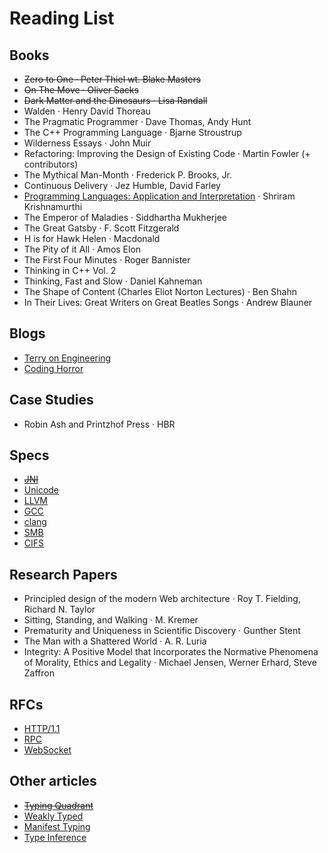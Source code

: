 # Reading List

## Books
* ~~Zero to One · Peter Thiel wt. Blake Masters~~
* ~~On The Move · Oliver Sacks~~
* ~~Dark Matter and the Dinosaurs · Lisa Randall~~
* Walden · Henry David Thoreau
* The Pragmatic Programmer · Dave Thomas, Andy Hunt
* The C++ Programming Language · Bjarne Stroustrup
* Wilderness Essays · John Muir
* Refactoring: Improving the Design of Existing Code · Martin Fowler (+ contributors)
* The Mythical Man-Month · Frederick P. Brooks, Jr.
* Continuous Delivery · Jez Humble, David Farley
* [Programming Languages: Application and Interpretation](http://cs.brown.edu/courses/cs173/2012/book/) · Shriram Krishnamurthi
* The Emperor of Maladies · Siddhartha Mukherjee
* The Great Gatsby · F. Scott Fitzgerald
* H is for Hawk Helen · Macdonald
* The Pity of it All · Amos Elon
* The First Four Minutes · Roger Bannister
* Thinking in C++ Vol. 2
* Thinking, Fast and Slow · Daniel Kahneman
* The Shape of Content (Charles Eliot Norton Lectures) · Ben Shahn
* In Their Lives: Great Writers on Great Beatles Songs · Andrew Blauner

## Blogs
* [Terry on Engineering](https://microsoft-my.sharepoint.com/personal/tcrowley_microsoft_com/Blog/Lists/Posts/AllPosts.aspx)
* [Coding Horror](https://blog.codinghorror.com)

## Case Studies
* Robin Ash and Printzhof Press · HBR

## Specs
* [~~JNI~~](http://docs.oracle.com/javase/7/docs/technotes/guides/jni/spec/jniTOC.html)
* [Unicode](http://unicode.org)
* [LLVM](http://llvm.org)
* [GCC](https://gcc.gnu.org)
* [clang](http://clang.llvm.org)
* [SMB](https://msdn.microsoft.com/en-us/library/cc246231.aspx)
* [CIFS](https://msdn.microsoft.com/en-us/library/ee442092.aspx)

## Research Papers
* Principled design of the modern Web architecture · Roy T. Fielding, Richard N. Taylor
* Sitting, Standing, and Walking · M. Kremer
* Prematurity and Uniqueness in Scientific Discovery · Gunther Stent
* The Man with a Shattered World · A. R. Luria
* Integrity: A Positive Model that Incorporates the Normative Phenomena of Morality, Ethics and Legality · Michael Jensen, Werner Erhard, Steve Zaffron

## RFCs
* [HTTP/1.1](http://www.ietf.org/rfc/rfc2616.txt)
* [RPC](http://www.ietf.org/rfc/rfc707.txt)
* [WebSocket](https://tools.ietf.org/html/rfc6455)

## Other articles
* ~~[Typing Quadrant](http://c2.com/cgi/wiki?TypingQuadrant)~~
* [Weakly Typed](http://c2.com/cgi/wiki?WeaklyTyped)
* [Manifest Typing](http://c2.com/cgi/wiki?ManifestTyping)
* [Type Inference](http://c2.com/cgi/wiki?TypeInference)
